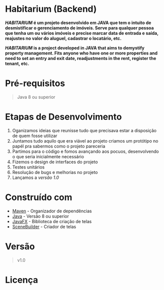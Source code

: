 # Habitarium (Backend)

**_HABITARIUM_ é um projeto desenvolvido em JAVA que tem o intuito de desmistificar o gerenciamento de imóveis. Serve para qualquer pessoa que
tenha um ou vários imóveis e precise marcar data de entrada e saída, reajustes no valor do aluguel, cadastrar o locatário, etc.**

**_HABITARIUM_ is a project developed in JAVA that aims to demystify property management. Fits anyone who
have one or more properties and need to set an entry and exit date, readjustments in the rent, register the tenant, etc.**

# Pré-requisitos
> Java 8 ou superior


# Etapas de Desenvolvimento
1. Oganizamos ideias que reunisse tudo que precisava estar a disposição de quem fosse utilizar
2. Juntamos tudo aquilo que era viável ao projeto criamos um protótipo no papél pra sabermos como o projeto pareceria
3. Partimos para o código e fomos avançando aos pocuos, desenvolvendo o que seria inicialmente necessário
4. Fizemos o design de interfaces do projeto
5. Testes unitários
6. Resolução de bugs e melhorias no projeto
7. Lançamos a _versão 1.0_

# Construído com
- [Maven](https://maven.apache.org/) - Organizador de dependências
- [Java](https://www.oracle.com/technetwork/pt/java/javase/downloads/index.html) - Versão 8 ou superior
- [JavaFX](https://www.oracle.com/java/technologies/javase/javafx-overview.html) - Biblioteca de criação de telas
- [SceneBuilder](https://gluonhq.com/) - Criador de telas

# Versão
> v1.0

# Licença
